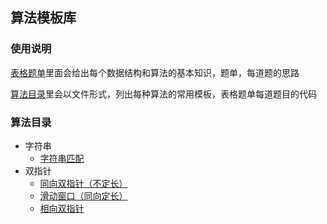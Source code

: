 ## 算法模板库

### 使用说明

[表格题单](https://docs.google.com/spreadsheets/d/1-8uiWZgGRc4NgLgGnXCCuTpaJyqXYh5K7YWHCNxqJkg/edit#gid=635571784)里面会给出每个数据结构和算法的基本知识，题单，每道题的思路

[算法目录](#算法目录)里会以文件形式，列出每种算法的常用模板，表格题单每道题目的代码

### 算法目录
- 字符串
    - [字符串匹配](./string/stack_match.cpp)
- 双指针
    - [同向双指针（不定长）](./two_pointer/same_direction.cpp)
    - [滑动窗口（同向定长）](./two_pointer/sliding_window.cpp)
    - [相向双指针](./two_pointer/opposite_direction.cpp)


